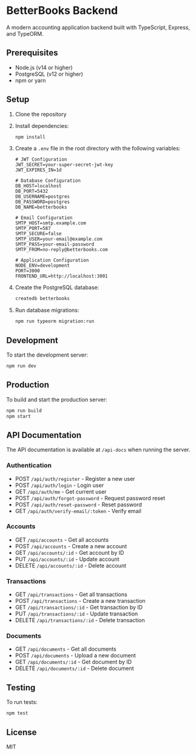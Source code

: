 # BetterBooks Backend

A modern accounting application backend built with TypeScript, Express, and TypeORM.

## Prerequisites

- Node.js (v14 or higher)
- PostgreSQL (v12 or higher)
- npm or yarn

## Setup

1. Clone the repository
2. Install dependencies:
   ```bash
   npm install
   ```

3. Create a `.env` file in the root directory with the following variables:
   ```
   # JWT Configuration
   JWT_SECRET=your-super-secret-jwt-key
   JWT_EXPIRES_IN=1d

   # Database Configuration
   DB_HOST=localhost
   DB_PORT=5432
   DB_USERNAME=postgres
   DB_PASSWORD=postgres
   DB_NAME=betterbooks

   # Email Configuration
   SMTP_HOST=smtp.example.com
   SMTP_PORT=587
   SMTP_SECURE=false
   SMTP_USER=your-email@example.com
   SMTP_PASS=your-email-password
   SMTP_FROM=no-reply@betterbooks.com

   # Application Configuration
   NODE_ENV=development
   PORT=3000
   FRONTEND_URL=http://localhost:3001
   ```

4. Create the PostgreSQL database:
   ```bash
   createdb betterbooks
   ```

5. Run database migrations:
   ```bash
   npm run typeorm migration:run
   ```

## Development

To start the development server:
```bash
npm run dev
```

## Production

To build and start the production server:
```bash
npm run build
npm start
```

## API Documentation

The API documentation is available at `/api-docs` when running the server.

### Authentication

- POST `/api/auth/register` - Register a new user
- POST `/api/auth/login` - Login user
- GET `/api/auth/me` - Get current user
- POST `/api/auth/forgot-password` - Request password reset
- POST `/api/auth/reset-password` - Reset password
- GET `/api/auth/verify-email/:token` - Verify email

### Accounts

- GET `/api/accounts` - Get all accounts
- POST `/api/accounts` - Create a new account
- GET `/api/accounts/:id` - Get account by ID
- PUT `/api/accounts/:id` - Update account
- DELETE `/api/accounts/:id` - Delete account

### Transactions

- GET `/api/transactions` - Get all transactions
- POST `/api/transactions` - Create a new transaction
- GET `/api/transactions/:id` - Get transaction by ID
- PUT `/api/transactions/:id` - Update transaction
- DELETE `/api/transactions/:id` - Delete transaction

### Documents

- GET `/api/documents` - Get all documents
- POST `/api/documents` - Upload a new document
- GET `/api/documents/:id` - Get document by ID
- DELETE `/api/documents/:id` - Delete document

## Testing

To run tests:
```bash
npm test
```

## License

MIT 